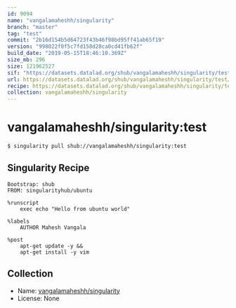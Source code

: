 ```yaml
---
id: 9094
name: "vangalamaheshh/singularity"
branch: "master"
tag: "test"
commit: "2b16d154b5d64723f43b46f98bd95ff41ab65f19"
version: "998022f0f5c7fd158d28ca0cd41fb62f"
build_date: "2019-05-15T18:46:10.369Z"
size_mb: 296
size: 121962527
sif: "https://datasets.datalad.org/shub/vangalamaheshh/singularity/test/2019-05-15-2b16d154-998022f0/998022f0f5c7fd158d28ca0cd41fb62f.simg"
url: https://datasets.datalad.org/shub/vangalamaheshh/singularity/test/2019-05-15-2b16d154-998022f0/
recipe: https://datasets.datalad.org/shub/vangalamaheshh/singularity/test/2019-05-15-2b16d154-998022f0/Singularity
collection: vangalamaheshh/singularity
---
```


# vangalamaheshh/singularity:test

```bash
$ singularity pull shub://vangalamaheshh/singularity:test
```

## Singularity Recipe

```singularity
Bootstrap: shub
FROM: singularityhub/ubuntu

%runscript
	exec echo "Hello from ubuntu world"

%labels
	AUTHOR Mahesh Vangala

%post
	apt-get update -y &&
	apt-get install -y vim
```

## Collection

 - Name: [vangalamaheshh/singularity](https://github.com/vangalamaheshh/singularity)
 - License: None

